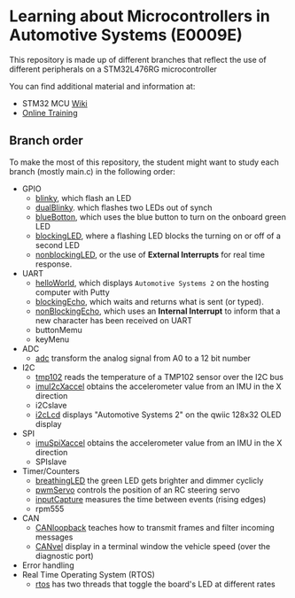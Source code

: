 # Learning about Microcontrollers in Automotive Systems (E0009E)
This repository is made up of different branches that reflect the use of different peripherals on a STM32L476RG microcontroller

You can find additional material and information at:
- STM32 MCU [Wiki](https://wiki.st.com/stm32mcu)
- [Online Training](https://www.st.com/content/st_com/en/support/learning/stm32-education/stm32-online-training/stm32l4-online-training.html)
## Branch order
To make the most of this repository, the student might want to study each branch (mostly main.c) in the following order:
- GPIO
	- [blinky](https://github.com/vanDeventer/as2/tree/blinky), which flash an LED
	- [dualBlinky](https://github.com/vanDeventer/as2/tree/dualBlinky). which flashes two LEDs out of synch
	- [blueBotton](https://github.com/vanDeventer/as2/tree/blueButton), which uses the blue button to turn on the onboard green LED
	- [blockingLED](https://github.com/vanDeventer/as2/tree/blockingLED), where a flashing LED blocks the turning on or off of a second LED
	- [nonblockingLED](https://github.com/vanDeventer/as2/tree/nonBlockingLED), or the use of **External Interrupts** for real time response.
- UART
	- [helloWorld](https://github.com/vanDeventer/as2/tree/helloWorld), which displays ```Automotive Systems 2``` on the hosting computer with Putty
	- [blockingEcho](https://github.com/vanDeventer/as2/tree/blockingEcho), which waits and returns what is sent (or typed).
	- [nonBlockingEcho](https://github.com/vanDeventer/as2/tree/nonBlockingEcho), which uses an **Internal Interrupt** to inform that a new character has been received on UART
	- buttonMemu
	- keyMenu
- ADC
	- [adc](https://github.com/vanDeventer/as2/tree/adc) transform the analog signal from A0 to a 12 bit number
- I2C
	- [tmp102](https://github.com/vanDeventer/as2/tree/tmp102) reads the temperature of a TMP102 sensor over the I2C bus
	- [imuI2cXaccel](https://github.com/vanDeventer/as2/tree/imuI2cXaccel) obtains the accelerometer value from an IMU in the X direction
	- i2Cslave
	- [i2cLcd](https://github.com/vanDeventer/as2/tree/i2cLcd) displays "Automotive Systems 2" on the qwiic 128x32 OLED display 
- SPI
	- [imuSpiXaccel](https://github.com/oskwin/as2/tree/imuSpiXaccel) obtains the accelerometer value from an IMU in the X direction
	- SPIslave
- Timer/Counters
	- [breathingLED](https://github.com/vanDeventer/as2/tree/breathingLED) the green LED gets brighter and dimmer cyclicly
	- [pwmServo](https://github.com/vanDeventer/as2/tree/pwmServo) controls the position of an RC steering servo
	- [inputCapture](https://github.com/vanDeventer/as2/tree/inputCapture) measures the time between events (rising edges)
	- rpm555
- CAN
	- [CANloopback](https://github.com/vanDeventer/as2/tree/CANVel) teaches how to transmit frames and filter incoming messages
	- [CANvel](https://github.com/vanDeventer/as2/tree/CANVel) display in a terminal window the vehicle speed (over the diagnostic port)
- Error handling
- Real Time Operating System (RTOS)
	- [rtos](https://github.com/vanDeventer/as2/tree/rtos) has two threads that toggle the board's LED at different rates

